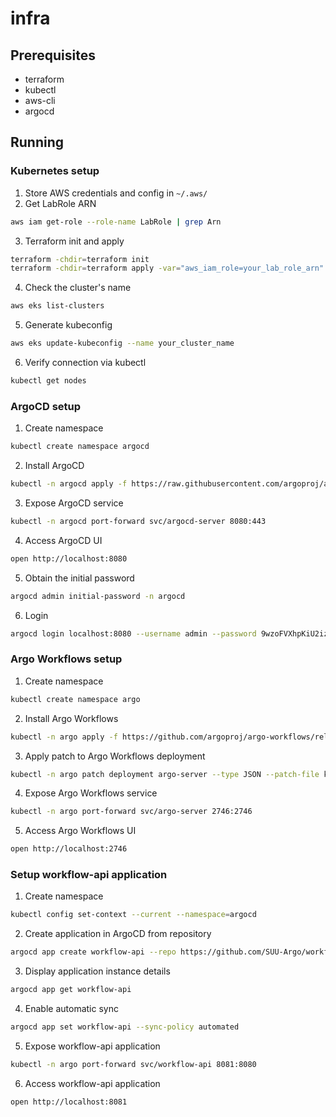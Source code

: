 # infra

## Prerequisites
- terraform
- kubectl
- aws-cli
- argocd

## Running

### Kubernetes setup
1. Store AWS credentials and config in `~/.aws/`
2. Get LabRole ARN
```bash
aws iam get-role --role-name LabRole | grep Arn
```
3. Terraform init and apply
```bash
terraform -chdir=terraform init
terraform -chdir=terraform apply -var="aws_iam_role=your_lab_role_arn"
```
4. Check the cluster's name
```bash
aws eks list-clusters
```
5. Generate kubeconfig 
```bash
aws eks update-kubeconfig --name your_cluster_name
```
6. Verify connection via kubectl
```bash
kubectl get nodes
```

### ArgoCD setup
1. Create namespace
```bash
kubectl create namespace argocd
```
2. Install ArgoCD
```bash
kubectl -n argocd apply -f https://raw.githubusercontent.com/argoproj/argo-cd/stable/manifests/install.yaml
```
3. Expose ArgoCD service
```bash
kubectl -n argocd port-forward svc/argocd-server 8080:443
```
4. Access ArgoCD UI
```bash
open http://localhost:8080
```
5. Obtain the initial password
```bash
argocd admin initial-password -n argocd
```
6. Login
```bash
argocd login localhost:8080 --username admin --password 9wzoFVXhpKiU2iz1
```

### Argo Workflows setup
1. Create namespace
```bash
kubectl create namespace argo
```
2. Install Argo Workflows
```bash
kubectl -n argo apply -f https://github.com/argoproj/argo-workflows/releases/download/v3.5.7/quick-start-minimal.yaml
```
3. Apply patch to Argo Workflows deployment
```bash
kubectl -n argo patch deployment argo-server --type JSON --patch-file k8s/argo-server-patch.yaml
```
4. Expose Argo Workflows service
```bash
kubectl -n argo port-forward svc/argo-server 2746:2746
```
5. Access Argo Workflows UI
```bash
open http://localhost:2746
```

### Setup workflow-api application
1. Create namespace
```bash
kubectl config set-context --current --namespace=argocd
```
2. Create application in ArgoCD from repository
```bash
argocd app create workflow-api --repo https://github.com/SUU-Argo/workflow-api.git --path deploy --dest-server https://kubernetes.default.svc --dest-namespace argo
```
3. Display application instance details
```bash
argocd app get workflow-api
```
4. Enable automatic sync
```bash
argocd app set workflow-api --sync-policy automated
```
5. Expose workflow-api application
```bash
kubectl -n argo port-forward svc/workflow-api 8081:8080
```
6. Access workflow-api application
```bash
open http://localhost:8081
```
